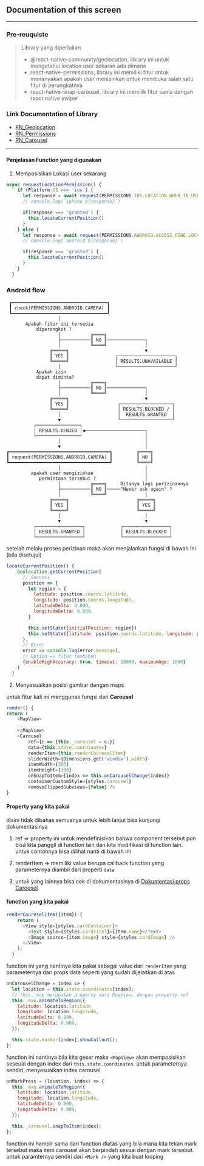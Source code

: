 ## Documentation of this screen

---

### Pre-reuquiste

> Library yang diperlukan
>
> - @react-native-community/geolocation, library ini untuk mengetahui location user sekaran ada dimana
> - react-native-permissions, library ini memiliki fitur untuk menanyakan apakah user menizinkan untuk membuka salah satu fitur di perangkatnya
> - react-native-snap-carousel, library ini memilik fitur sama dengan react native swiper

### Link Documentation of Library

- [RN_Geolocation](https://github.com/react-native-geolocation/react-native-geolocation)
- [RN_Permissions](https://github.com/zoontek/react-native-permissions)
- [RN_Carousel](https://github.com/meliorence/react-native-snap-carousel)

---

#### Penjelasan Function yang digunakan

1. Memposisikan Lokasi user sekarang

```javascript
async requestLocationPermission() {
    if (Platform.OS === 'ios') {
      let response = await request(PERMISSIONS.IOS.LOCATION_WHEN_IN_USE);
      // console.log(`iphone ${response}`)

      if(response === 'granted') {
        this.locateCurrentPosition()
      }
    } else {
      let response = await request(PERMISSIONS.ANDROID.ACCESS_FINE_LOCATION);
      // console.log(`android ${response}`)

      if(response === 'granted') {
        this.locateCurrentPosition()
      }
    }
  }
```

### Android flow

```
 ┏━━━━━━━━━━━━━━━━━━━━━━━━━━━━━━━━━━━┓
 ┃ check(PERMISSIONS.ANDROID.CAMERA) ┃
 ┗━━━━━━━━━━━━━━━━━━━━━━━━━━━━━━━━━━━┛
                   │
       Apakah fitur ini tersedia
           diperangkat ?
                   │           ╔════╗
                   ├───────────║ NO ║──────────────┐
                   │           ╚════╝              │
                ╔═════╗                            ▼
                ║ YES ║                 ┌─────────────────────┐
                ╚═════╝                 │ RESULTS.UNAVAILABLE │
                   │                    └─────────────────────┘
           Apakah izin
           dapat diminta?
                   │           ╔════╗
                   ├───────────║ NO ║──────────────┐
                   │           ╚════╝              │
                ╔═════╗                            ▼
                ║ YES ║                  ┌───────────────────┐
                ╚═════╝                  │ RESULTS.BLOCKED / │
                   │                     │  RESULTS.GRANTED  │
                   ▼                     └───────────────────┘
          ┌────────────────┐
          │ RESULTS.DENIED │◀──────────────────────┐
          └────────────────┘                       │
                   │                               │
                   ▼                               │
┏━━━━━━━━━━━━━━━━━━━━━━━━━━━━━━━━━━━━━┓         ╔════╗
┃ request(PERMISSIONS.ANDROID.CAMERA) ┃         ║ NO ║
┗━━━━━━━━━━━━━━━━━━━━━━━━━━━━━━━━━━━━━┛         ╚════╝
                   │                               │
         apakah user mengizinkan                   │
            permintaan tersebut ?                  │
                   │           ╔════╗     Ditanya lagi perizinannya
                   ├───────────║ NO ║─────"Never ask again" ?
                   │           ╚════╝              │
                ╔═════╗                         ╔═════╗
                ║ YES ║                         ║ YES ║
                ╚═════╝                         ╚═════╝
                   │                               │
                   ▼                               ▼
          ┌─────────────────┐             ┌─────────────────┐
          │ RESULTS.GRANTED │             │ RESULTS.BLOCKED │
          └─────────────────┘             └─────────────────┘

```

setelah melalu proses perizinan maka akan menjalankan fungsi di bawah ini (bila disetujui)

```javascript
locateCurrentPosition() {
    Geolocation.getCurrentPosition(
      // Success
      position => {
        let region = {
          latitude: position.coords.latitude,
          longitude: position.coords.longitude,
          latitudeDelta: 0.009,
          longitudeDelta: 0.009,
        }

        this.setState({initialPosition: region})
        this.setState({latitude: position.coords.latitude, longitude: position.coords.longitude})
      },
      // Error
      error => console.log(error.message),
      // Option => fitur tambahan
      {enableHighAccuracy: true, timeout: 10000, maximumAge: 1000}
    )
  }
```

2. Menyesuaikan posisi gambar dengan maps

untuk fitur kali ini menggunak fungsi dari **Carousel**

```javascript
render() {
return (
    <MapView>
    ...
    </MapView>
    <Carousel
        ref={c => {this._carousel = c;}}
        data={this.state.coordinates}
        renderItem={this.renderCoureselItem}
        sliderWidth={Dimensions.get('window').width}
        itemWidth={300}
        itemHeight={300}
        onSnapToItem={index => this.onCarouselChange(index)}
        containerCustomStyle={styles.carousel}
        removeClippedSubviews={false} />
}
```

#### Property yang kita pakai

disini tidak dibahas semuanya untuk lebih lanjut bisa kunjungi dokumentasinya

1. ref => property ini untuk mendefinisikan bahwa component tersebut pun bisa kita panggil di function lain dan kita modifikasi di function lain. untuk contohnya bisa dilihat nanti di bawah ini

2. renderItem => memiliki value berupa callback function yang parameternya diambil dari properti `data`

3. untuk yang lainnya bisa cek di dokumentasinya di [Dokumentasi props Carousel](https://github.com/meliorence/react-native-snap-carousel/blob/master/doc/PROPS_METHODS_AND_GETTERS.md)

#### function yang kita pakai

```javascript
renderCoureselItem({item}) {
    return (
      <View style={styles.cardContainer}>
        <Text style={styles.cardTitel}>{item.name}</Text>
        <Image source={item.image} style={styles.cardImage} />
      </View>
    );
  }
```

function ini yang nantinya kita pakai sebagai value dari `renderItem` yang parameternya dari props data seperti yang sudah dijelaskan di atas

```javascript
onCarouselChange = index => {
  let location = this.state.coordinates[index];
  // this._map merupakan property dari MapView, dengan property ref
  this._map.animateToRegion({
    latitude: location.latitude,
    longitude: location.longitude,
    latitudeDelta: 0.009,
    longitudeDelta: 0.009,
  });

  this.state.marker[index].showCallout();
};
```

function ini nantinya bila kita geser maka `<MapView>` akan memposisikan seseuai dengan index dari `this.state.coordinates`. untuk parameternya sendiri, menyesuaikan index carousel

```javascript
onMarkPress = (location, index) => {
  this._map.animateToRegion({
    latitude: location.latitude,
    longitude: location.longitude,
    latitudeDelta: 0.009,
    longitudeDelta: 0.009,
  });

  this._carousel.snapToItem(index);
};
```

function ini hampir sama dari function diatas yang bila mana kita tekan mark tersebut maka item carousel akan berpindah sesuai dengan mark tersebut. untuk paramternya sendiri dari `<Mark />` yang kita buat looping

